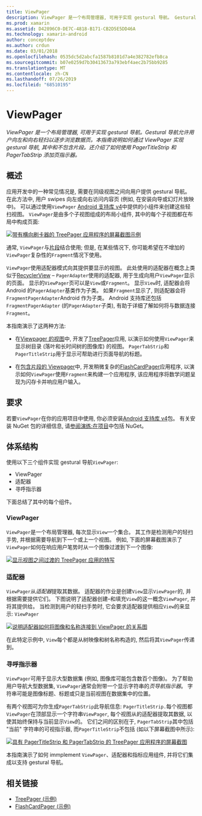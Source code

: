 ```yaml
---
title: ViewPager
description: ViewPager 是一个布局管理器, 可用于实现 gestural 导航。 Gestural 导航允许用户向左和向右轻扫以逐步浏览数据页。 本指南说明如何通过 ViewPager 实现 gestural 导航, 其中和不包含片段。 还介绍了如何使用 PagerTitleStrip 和 PagerTabStrip 添加页指示器。
ms.prod: xamarin
ms.assetid: D42896C0-DE7C-4818-B171-CB2D5E5DD46A
ms.technology: xamarin-android
author: conceptdev
ms.author: crdun
ms.date: 03/01/2018
ms.openlocfilehash: 0535dc5d2abcfa1587b8101d7a4e382782efb8ca
ms.sourcegitcommit: b07e0259d7b30413673a793ebf4aec2b75bb9285
ms.translationtype: MT
ms.contentlocale: zh-CN
ms.lasthandoff: 07/26/2019
ms.locfileid: "68510195"
---
```

# <a name="viewpager"></a>ViewPager

_ViewPager 是一个布局管理器, 可用于实现 gestural 导航。Gestural 导航允许用户向左和向右轻扫以逐步浏览数据页。本指南说明如何通过 ViewPager 实现 gestural 导航, 其中和不包含片段。还介绍了如何使用 PagerTitleStrip 和 PagerTabStrip 添加页指示器。_

 
## <a name="overview"></a>概述

应用开发中的一种常见情况是, 需要在同级视图之间向用户提供 gestural 导航。 在此方法中, 用户 swipes 向左或向右访问内容页 (例如, 在安装向导或幻灯片放映中)。 可以通过使用`ViewPager` [Android 支持库 v4](https://www.nuget.org/packages/Xamarin.Android.Support.v4/)中提供的小组件来创建这些轻扫视图。 `ViewPager`是由多个子视图组成的布局小组件, 其中的每个子视图都在布局中构成页面: 

[![带有横向刷卡器的 TreePager 应用程序的屏幕截图示例](images/01-intro-sml.png)](images/01-intro.png#lightbox)

通常, `ViewPager`与[片段](~/android/platform/fragments/index.md)结合使用; 但是, 在某些情况下, 你可能希望在不增加的`ViewPager`复杂性的`Fragment`情况下使用。

`ViewPager`使用适配器模式向其提供要显示的视图。 此处使用的适配器在概念上类似于[RecyclerView](~/android/user-interface/layouts/recycler-view/index.md) &ndash; `PagerAdapter`使用的适配器, 用于生成向用户`ViewPager`显示的页面。 显示的`ViewPager`页可以是`View`或`Fragment`。 显示`View`时, 适配器会将 Android 的`PagerAdapter`基类作为子类。 如果`Fragment`显示了, 则适配器会将`FragmentPagerAdapter`Android 作为子类。 Android 支持库还包括`FragmentPagerAdapter` (的`PagerAdapter`子类), 有助于详细了解如何将与数据连接`Fragment`。 

本指南演示了这两种方法: 

-   在[Viewpager 的视图](~/android/user-interface/controls/view-pager/viewpager-and-views.md)中, 开发了[TreePager](https://developer.xamarin.com/samples/monodroid/UserInterface/TreePager/)应用, 以演示如何使用`ViewPager`来显示树目录 (落叶和长时间树的图像库) 的视图。 
    `PagerTabStrip`和`PagerTitleStrip`用于显示可帮助进行页面导航的标题。

-   在[包含片段的 Viewpager](~/android/user-interface/controls/view-pager/viewpager-and-fragments.md)中, 开发稍微复杂的[FlashCardPager](https://developer.xamarin.com/samples/monodroid/UserInterface/TreePager/)应用程序, 以演示如何`ViewPager`使用`Fragment`来构建一个应用程序, 该应用程序将数学问题呈现为闪存卡并响应用户输入。 


## <a name="requirements"></a>要求

若要`ViewPager`在你的应用项目中使用, 你必须安装[Android 支持库 v4](https://www.nuget.org/packages/Xamarin.Android.Support.v4/)包。 有关安装 NuGet 包的详细信息, 请[参阅演练:在项目](https://docs.microsoft.com/visualstudio/mac/nuget-walkthrough)中包括 NuGet。 

 
## <a name="architecture"></a>体系结构

使用以下三个组件实现 gestural 导航`ViewPager`:

-   ViewPager
-   适配器
-   寻呼指示器

下面总结了其中的每个组件。



### <a name="viewpager"></a>ViewPager

`ViewPager`是一个布局管理器, 每次显示`View`一个集合。 其工作是检测用户的轻扫手势, 并根据需要导航到下一个或上一个视图。 例如, 下面的屏幕截图演示了`ViewPager`如何在响应用户笔势时从一个图像过渡到下一个图像: 

[![显示视图之间过渡的 TreePager 应用的特写](images/02-transition-sml.png)](images/02-transition.png#lightbox)


### <a name="adapter"></a>适配器

`ViewPager`从*适配器*提取其数据。 适配器的作业是创建`View`显示`ViewPager`的, 并根据需要提供它们。 下图说明了适配器创建&ndash;和填充`View`的这一概念`ViewPager`, 并将其提供给。 当检测到用户的轻扫手势时, 它会要求适配器提供相应`View`的来显示: `ViewPager` 

[![说明适配器如何将图像和名称连接到 ViewPager 的关系图](images/03-adapter-sml.png)](images/03-adapter.png#lightbox)

在此特定示例中, `View`每个都是从树映像和树名称构造的, 然后将其`ViewPager`传递到。 



### <a name="pager-indicator"></a>寻呼指示器

`ViewPager`可用于显示大型数据集 (例如, 图像库可能包含数百个图像)。 为了帮助用户导航大型数据集, `ViewPager`通常会附带一个显示字符串的*页导航指示器*。 字符串可能是图像标题、标题或只是当前视图在数据集中的位置。 

有两个视图可为你生成`PagerTabStrip`此导航信息: `PagerTitleStrip.`每个视图都`ViewPager`在顶部显示一个字符串`ViewPager`, 每个视图从的适配器提取其数据, 以使其始终保持与当前显示`View`的。 它们之间的区别在于, `PagerTabStrip`其中包括 "当前" 字符串的可视指示器, 而`PagerTitleStrip`不包括 (如以下屏幕截图中所示): 

[![具有 PagerTitleStrip 和 PagerTabStrip 的 TreePager 应用程序的屏幕截图](images/04-comparison-sml.png)](images/04-comparison.png#lightbox)

本指南演示了如何 immplement `ViewPager`、适配器和指标应用组件, 并将它们集成以支持 gestural 导航。 



## <a name="related-links"></a>相关链接

- [TreePager (示例)](https://developer.xamarin.com/samples/monodroid/UserInterface/TreePager)
- [FlashCardPager (示例)](https://developer.xamarin.com/samples/monodroid/UserInterface/FlashCardPager)
